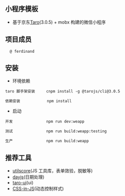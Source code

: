 ## 小程序模板

- 基于京东[Taro](https://taro-docs.jd.com/taro/docs/README)(3.0.5) + mobx 构建的微信小程序

## 项目成员

```
  @ ferdinand
```

## 安装

- 环境依赖

```
taro 脚手架安装     cnpm install -g @tarojs/cli@3.0.5

依赖安装            npm install
```

- 启动

```
开发               npm run dev:weapp

测试               npm run build:weapp:testing

生产               npm run build:weapp
```

## 推荐工具

- [utilscore](https://github.com/cgxqd/utilscore)(JS 工具库，表单效验，脱敏等)
- [dayjs](https://github.com/iamkun/dayjs)(日期处理)
- [taro-ui](https://taro-ui.jd.com/#/docs/introduction)(ui)
- [CSS-in-JS](https://taro-docs.jd.com/taro/docs/css-in-js)(动态控制样式)
